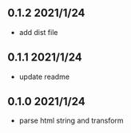 ## 0.1.2 2021/1/24

- add dist file

## 0.1.1 2021/1/24

- update readme

## 0.1.0 2021/1/24

- parse html string and transform